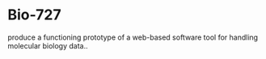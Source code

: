 # Bio-727
produce a functioning prototype of a web-based software tool for handling molecular biology data..
